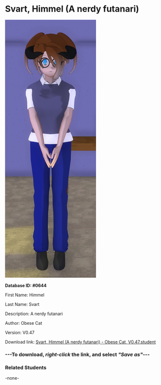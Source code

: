 # Svart, Himmel (A nerdy futanari)

<img src="../../Files/Images/Svart, Himmel (A nerdy futanari).png" title="Svart, Himmel (A nerdy futanari) - Obese Cat, V0.47">

**Database ID: #0644**

First Name: Himmel

Last Name: Svart

Description: A nerdy futanari

Author: Obese Cat

Version: V0.47

Download link: <a href="https://raw.githubusercontent.com/Arbiter1223/Daigaku-Gurashi-Custom-Students/master/Files/Student%20Files/Svart%2C%20Himmel%20(A%20nerdy%20futanari)%20-%20Obese%20Cat%2C%20V0.47.student">Svart, Himmel (A nerdy futanari) - Obese Cat, V0.47.student</a>

### ---**To download, _right-click_ the link, and select _"Save as"_**---

### Related Students

-none-
